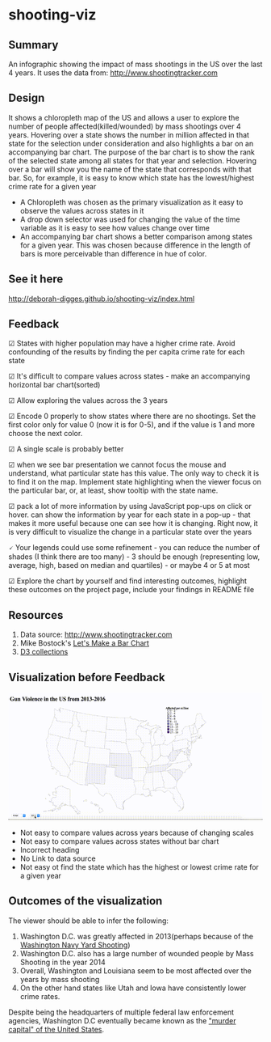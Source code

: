 # shooting-viz

## Summary
An infographic showing the impact of mass shootings in the US over the last 4 years. It uses the data from: http://www.shootingtracker.com

## Design

It shows a chloropleth map of the US and allows a user to explore the number of people affected(killed/wounded) by mass shootings over 4 years. Hovering over a state shows the number in million affected in that state for the selection under consideration and also highlights a bar on an accompanying bar chart. The purpose of the bar chart is to show the rank of the selected state among all states for that year and selection. Hovering over a bar will show you the name of the state that corresponds with that bar. So, for example, it is easy to know which state has the lowest/highest crime rate for a given year

- A Chloropleth was chosen as the primary visualization as it easy to observe the values across states in it
- A drop down selector was used for changing the value of the time variable as it is easy to see how values change over time
- An accompanying bar chart shows a better comparison among states for a given year. This was chosen because difference in the length of bars is more perceivable than difference in hue of color.

## See it here
http://deborah-digges.github.io/shooting-viz/index.html


## Feedback

&#9745; States with higher population may have a higher crime rate. Avoid confounding of the results by finding the per capita crime rate for each state

&#9745; It's difficult to compare values across states - make an accompanying horizontal bar chart(sorted)

&#9745; Allow exploring the values across the 3 years

&#9745; Encode 0 properly to show states where there are no shootings. Set the first color only for value 0 (now it is for 0-5), and if the value is 1 and more choose the next color.

&#9745; A single scale is probably better

&#9745; when we see bar presentation we cannot focus the mouse and understand, what particular state has this value. The only way to check it is to find it on the map. Implement state highlighting when the viewer focus on the particular bar, or, at least, show tooltip with the state name.

&#9745; pack a lot of more information by using JavaScript pop-ups on click or hover.  can show the information by year for each state in a pop-up - that makes it more useful because one can see how it is changing.  Right now, it is very difficult to visualize the change in a particular state over the years

&#128504; Your legends could use some refinement - you can reduce the number of shades (I think there are too many) - 3 should be enough (representing low, average, high, based on median and quartiles) - or maybe 4 or 5 at most

&#9745; Explore the chart by yourself and find interesting outcomes, highlight these outcomes on the project page, include your findings in README file

## Resources
1. Data source: http://www.shootingtracker.com
2. Mike Bostock's [Let's Make a Bar Chart](https://bost.ocks.org/mike/bar/)
3. [D3 collections](https://github.com/d3/d3-collection)

## Visualization before Feedback

![Visualization before Feedback](old.gif)

- Not easy to compare values across years because of changing scales
- Not easy to compare values across states without bar chart
- Incorrect heading
- No Link to data source
- Not easy ot find the state which has the highest or lowest crime rate for a given year

## Outcomes of the visualization

The viewer should be able to infer the following:

1. Washington D.C. was greatly affected in 2013(perhaps because of the [Washington Navy Yard Shooting](https://en.wikipedia.org/wiki/Washington_Navy_Yard_shooting))
2. Washington D.C. also has a large number of wounded people by Mass Shooting in the year 2014
3. Overall, Washington and Louisiana seem to be most affected over the years by mass shooting
4. On the other hand states like Utah and Iowa have consistently lower crime rates.

Despite being the headquarters of multiple federal law enforcement agencies, Washington D.C eventually became known as the ["murder capital" of the United States](https://en.wikipedia.org/wiki/Crime_in_Washington,_D.C.). 

